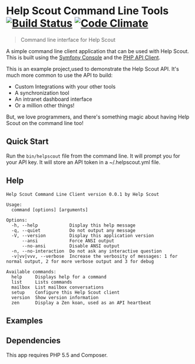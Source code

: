Help Scout Command Line Tools [![Build Status](https://travis-ci.org/helpscout/helpscout-cli-php.svg)](https://travis-ci.org/helpscout/helpscout-cli-php) [![Code Climate](https://codeclimate.com/repos/555a0ee76956806a8300328e/badges/5256fafc5283b70fc667/gpa.svg)](https://codeclimate.com/repos/555a0ee76956806a8300328e/feed)
================================================================================
> Command line interface for Help Scout

A simple command line client application that can be used with Help Scout. This
is built using the [Symfony Console][symfony] and the [PHP API Client][phpapi].

This is an example project,used to demonstrate the Help Scout API. It's much
more common to use the API to build:

* Custom Integrations with your other tools
* A synchronization tool
* An intranet dashboard interface
* Or a million other things!

But, we love programmers, and there's something magic about having Help Scout on
the command line too!

## Quick Start

Run the `bin/helpscout` file from the command line. It will prompt you for your
API key. It will store an API token in a ~/.helpscout.yml file.

## Help
```
Help Scout Command Line Client version 0.0.1 by Help Scout

Usage:
  command [options] [arguments]

Options:
  -h, --help            Display this help message
  -q, --quiet           Do not output any message
  -V, --version         Display this application version
      --ansi            Force ANSI output
      --no-ansi         Disable ANSI output
  -n, --no-interaction  Do not ask any interactive question
  -v|vv|vvv, --verbose  Increase the verbosity of messages: 1 for normal output, 2 for more verbose output and 3 for debug

Available commands:
  help     Displays help for a command
  list     Lists commands
  mailbox  List mailbox conversations
  setup    Configure this Help Scout client
  version  Show version information
  zen      Display a Zen koan, used as an API heartbeat
```
## Examples

## Dependencies

This app requires PHP 5.5 and Composer.

[symfony]: http://symfony.com/doc/current/components/console.html
[phpapi]: https://github.com/helpscout/helpscout-api-php
